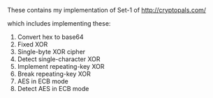 These contains my implementation of Set-1 of http://cryptopals.com/

which includes implementing these:

1. Convert hex to base64
2. Fixed XOR
3. Single-byte XOR cipher
4. Detect single-character XOR
5. Implement repeating-key XOR
6. Break repeating-key XOR
7. AES in ECB mode
8. Detect AES in ECB mode

